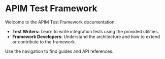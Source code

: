 # APIM Test Framework

Welcome to the APIM Test Framework documentation.

- **Test Writers:** Learn to write integration tests using the provided utilities.
- **Framework Developers:** Understand the architecture and how to extend or contribute to the framework.

Use the navigation to find guides and API references.